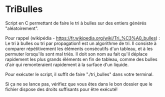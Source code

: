 # TriBulles

Script en C permettant de faire le tri à bulles sur des entiers générés "aléatoirement".

Pour rappel (wikipédia - https://fr.wikipedia.org/wiki/Tri_%C3%A0_bulles) : 
Le tri à bulles ou tri par propagation1 est un algorithme de tri. Il consiste à comparer répétitivement les éléments consécutifs d'un tableau, et à les permuter lorsqu'ils sont mal triés. Il doit son nom au fait qu'il déplace rapidement les plus grands éléments en fin de tableau, comme des bulles d'air qui remonteraient rapidement à la surface d'un liquide.

Pour exécuter le script, il suffit de faire "./tri_bulles" dans votre terminal.

Si ça ne se lance pas, vérifiez que vous êtes dans le bon dossier que le fichier dispose des droits suffisants pour être exécuté!

